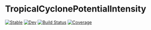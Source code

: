 # TropicalCyclonePotentialIntensity

[![Stable](https://img.shields.io/badge/docs-stable-blue.svg)](https://aramirezreyes.github.io/TropicalCyclonePotentialIntensity.jl/stable)
[![Dev](https://img.shields.io/badge/docs-dev-blue.svg)](https://aramirezreyes.github.io/TropicalCyclonePotentialIntensity.jl/dev)
[![Build Status](https://travis-ci.com/aramirezreyes/TropicalCyclonePotentialIntensity.jl.svg?branch=main)](https://travis-ci.com/aramirezreyes/TropicalCyclonePotentialIntensity.jl)
[![Coverage](https://codecov.io/gh/aramirezreyes/TropicalCyclonePotentialIntensity.jl/branch/main/graph/badge.svg)](https://codecov.io/gh/aramirezreyes/TropicalCyclonePotentialIntensity.jl)
